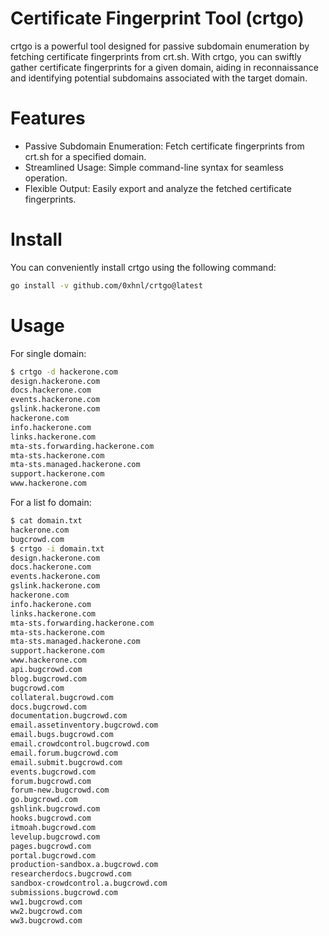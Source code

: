 # Certificate Fingerprint Tool (crtgo)

crtgo is a powerful tool designed for passive subdomain enumeration by fetching certificate fingerprints from crt.sh. With crtgo, you can swiftly gather certificate fingerprints for a given domain, aiding in reconnaissance and identifying potential subdomains associated with the target domain.

# Features

- Passive Subdomain Enumeration: Fetch certificate fingerprints from crt.sh for a specified domain.
- Streamlined Usage: Simple command-line syntax for seamless operation.
- Flexible Output: Easily export and analyze the fetched certificate fingerprints.

# Install

You can conveniently install crtgo using the following command:

```bash
go install -v github.com/0xhnl/crtgo@latest
```

# Usage

For single domain:

```bash
$ crtgo -d hackerone.com
design.hackerone.com
docs.hackerone.com
events.hackerone.com
gslink.hackerone.com
hackerone.com
info.hackerone.com
links.hackerone.com
mta-sts.forwarding.hackerone.com
mta-sts.hackerone.com
mta-sts.managed.hackerone.com
support.hackerone.com
www.hackerone.com
```

For a list fo domain:

```bash
$ cat domain.txt
hackerone.com
bugcrowd.com
$ crtgo -i domain.txt
design.hackerone.com
docs.hackerone.com
events.hackerone.com
gslink.hackerone.com
hackerone.com
info.hackerone.com
links.hackerone.com
mta-sts.forwarding.hackerone.com
mta-sts.hackerone.com
mta-sts.managed.hackerone.com
support.hackerone.com
www.hackerone.com
api.bugcrowd.com
blog.bugcrowd.com
bugcrowd.com
collateral.bugcrowd.com
docs.bugcrowd.com
documentation.bugcrowd.com
email.assetinventory.bugcrowd.com
email.bugs.bugcrowd.com
email.crowdcontrol.bugcrowd.com
email.forum.bugcrowd.com
email.submit.bugcrowd.com
events.bugcrowd.com
forum.bugcrowd.com
forum-new.bugcrowd.com
go.bugcrowd.com
gshlink.bugcrowd.com
hooks.bugcrowd.com
itmoah.bugcrowd.com
levelup.bugcrowd.com
pages.bugcrowd.com
portal.bugcrowd.com
production-sandbox.a.bugcrowd.com
researcherdocs.bugcrowd.com
sandbox-crowdcontrol.a.bugcrowd.com
submissions.bugcrowd.com
ww1.bugcrowd.com
ww2.bugcrowd.com
ww3.bugcrowd.com
```
